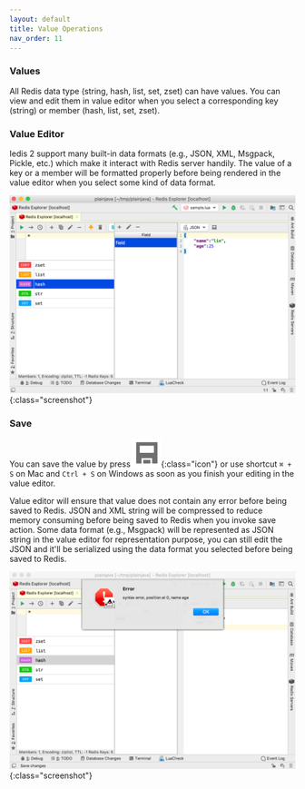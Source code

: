 ```yaml
---
layout: default
title: Value Operations
nav_order: 11
---
```


### Values
All Redis data type (string, hash, list, set, zset) can have values.
You can view and edit them in value editor when you select a corresponding key (string) or member (hash, list, set, zset).

### Value Editor
Iedis 2 support many built-in data formats (e.g., JSON, XML, Msgpack, Pickle, etc.) which make it interact with Redis server handily.
The value of a key or a member will be formatted properly before being rendered in the value editor when you select some kind of data format.

![value editor](/assets/images/value-operations/value-editor2.png){:class="screenshot"}

### Save
You can save the value by press ![save](/assets/images/value-operations/save2.png){:class="icon"} or use shortcut ```⌘ + S``` on Mac and ```Ctrl + S``` on Windows
as soon as you finish your editing in the value editor.

Value editor will ensure that value does not contain any error before being saved to Redis.
JSON and XML string will be compressed to reduce memory consuming before being saved to Redis when you invoke save action.
Some data format (e.g., Msgpack) will be represented as JSON string in the value editor for representation purpose, you can still edit the JSON and it'll be serialized using the data format you selected before being saved to Redis.

![format validate](/assets/images/value-operations/format-validate2.png){:class="screenshot"}